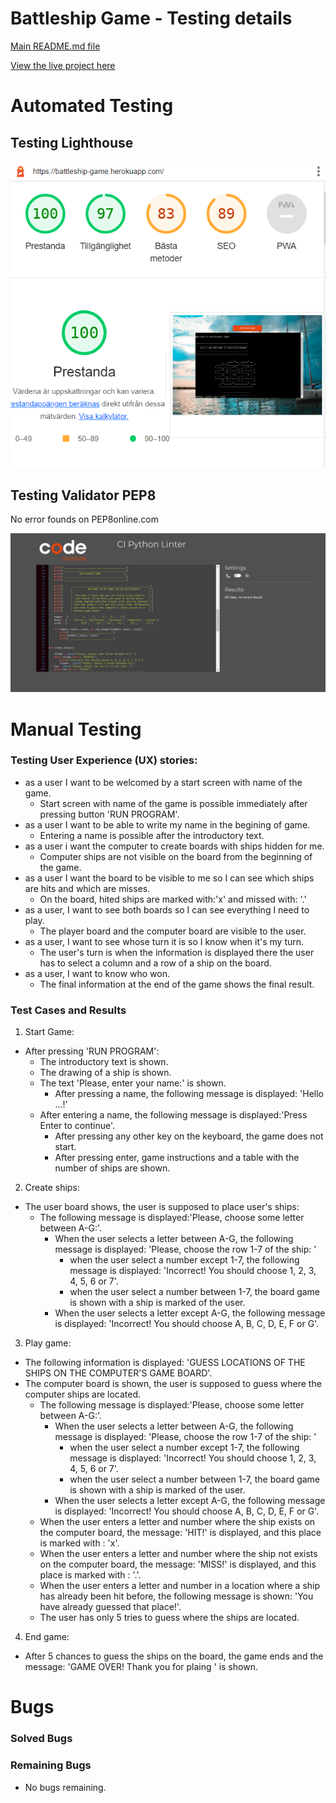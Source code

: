 # Battleship Game - Testing details

[Main README.md file](README.md)

[View the live project here](https://battleship-game.herokuapp.com/)

# Automated Testing


## Testing Lighthouse 
![lighthouse](assets/image/lighthouse.png)

## Testing Validator PEP8


No error founds on PEP8online.com

![validator](assets/image/validator.png)



# Manual Testing

### Testing User Experience (UX) stories:

- as a user I want to be welcomed by a start screen with name of the game.
    - Start screen with name of the game is possible immediately after pressing button 'RUN PROGRAM'.
- as a user I want to be able to write my name in the begining of game.
    - Entering a name is possible after the introductory text.
- as a user i want the computer to create boards with ships hidden for me.
    - Computer ships are not visible on the board from the beginning of the game.
- as a user I want the board to be visible to me so I can see which ships are hits and which are misses. 
    - On the board, hited ships are marked with:'x' and missed with: '.'
- as a user, I want to see both boards so I can see everything I need to play.
    - The player board and the computer board are visible to the user.
- as a user, I want to see whose turn it is so I know when it's my turn.
    - The user's turn is when the information is displayed there the user has to select a column and a row of a ship on the board.
- as a user, I want to know who won.
    - The final information at the end of the game shows the final result.


### Test Cases and Results

1. Start Game:
- After pressing 'RUN PROGRAM':
    - The introductory text is shown.
    - The drawing of a ship is shown.
    - The text 'Please, enter your name:' is shown.
        - After pressing a name, the following message is displayed: 'Hello ...!'
    - After entering a name, the following message is displayed:'Press Enter to continue'.
        - After pressing any other key on the keyboard, the game does not start.
        - After pressing enter, game instructions and a table with the number of ships are shown.

2. Create ships:
- The user board shows, the user is supposed to place user's ships:
    - The following message is displayed:'Please, choose some letter between A-G:'.
        - When the user selects a letter between A-G, the following message is displayed: 'Please, choose the row 1-7 of the ship: '
            - when the user select a number except 1-7, the following message is displayed: 'Incorrect! You should choose 1, 2, 3, 4, 5, 6 or 7'.
            - when the user select a number between 1-7, the board game is shown with a ship is marked of the user.
        - When the user selects a letter except A-G, the following message is displayed: 'Incorrect! You should choose A, B, C, D, E, F or G'.

3. Play game:
- The following information is displayed: 'GUESS LOCATIONS OF THE SHIPS ON THE COMPUTER'S GAME BOARD'.
- The computer board is shown, the user is supposed to guess where the computer ships are located.
     - The following message is displayed:'Please, choose some letter between A-G:'.
        - When the user selects a letter between A-G, the following message is displayed: 'Please, choose the row 1-7 of the ship: '
             - when the user select a number except 1-7, the following message is displayed: 'Incorrect! You should choose 1, 2, 3, 4, 5, 6 or 7'.
            - when the user select a number between 1-7, the board game is shown with a ship is marked of the user.
        - When the user selects a letter except A-G, the following message is displayed: 'Incorrect! You should choose A, B, C, D, E, F or G'.
     - When the user enters a letter and number where the ship exists on the computer board, the message: 'HIT!' is displayed, and this place is marked with : 'x'.
     - When the user enters a letter and number where the ship not exists on the computer board, the message: 'MISS!' is displayed, and this place is marked with : '.'.
     - When the user enters a letter and number in a location where a ship has already been hit before, the following message is shown: 'You have already guessed that place!'. 
     - The user has only 5 tries to guess where the ships are located. 
    
4. End game:
- After 5 chances to guess the ships on the board, the game ends and the message: 'GAME OVER! Thank you for plaing ' is shown.


# Bugs
### Solved Bugs

### Remaining Bugs

- No bugs remaining. 